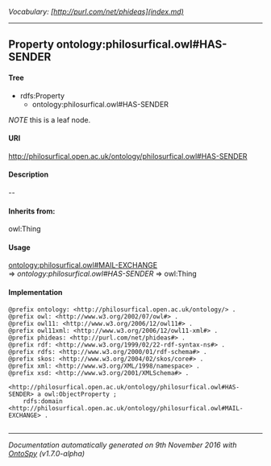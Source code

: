 _Vocabulary: [http://purl.com/net/phideas](index.md)_ 

---	
	




    


## Property ontology:philosurfical.owl#HAS-SENDER


#### Tree

* rdfs:Property
    * ontology:philosurfical.owl#HAS-SENDER





*NOTE* this is a leaf node.


#### URI
http://philosurfical.open.ac.uk/ontology/philosurfical.owl#HAS-SENDER

#### Description
--


#### Inherits from:
owl:Thing



#### Usage


[ontology:philosurfical.owl#MAIL-EXCHANGE](class-ontologyphilosurficalowlmail-exchange.md) 
=&gt;&nbsp;_ontology:philosurfical.owl#HAS-SENDER_&nbsp;=&gt;&nbsp;owl:Thing

#### Implementation
```
@prefix ontology: <http://philosurfical.open.ac.uk/ontology/> .
@prefix owl: <http://www.w3.org/2002/07/owl#> .
@prefix owl11: <http://www.w3.org/2006/12/owl11#> .
@prefix owl11xml: <http://www.w3.org/2006/12/owl11-xml#> .
@prefix phideas: <http://purl.com/net/phideas#> .
@prefix rdf: <http://www.w3.org/1999/02/22-rdf-syntax-ns#> .
@prefix rdfs: <http://www.w3.org/2000/01/rdf-schema#> .
@prefix skos: <http://www.w3.org/2004/02/skos/core#> .
@prefix xml: <http://www.w3.org/XML/1998/namespace> .
@prefix xsd: <http://www.w3.org/2001/XMLSchema#> .

<http://philosurfical.open.ac.uk/ontology/philosurfical.owl#HAS-SENDER> a owl:ObjectProperty ;
    rdfs:domain <http://philosurfical.open.ac.uk/ontology/philosurfical.owl#MAIL-EXCHANGE> .


```










---

_Documentation automatically generated on 9th November 2016 with [OntoSpy](http://ontospy.readthedocs.org/ "Open") (v1.7.0-alpha)_